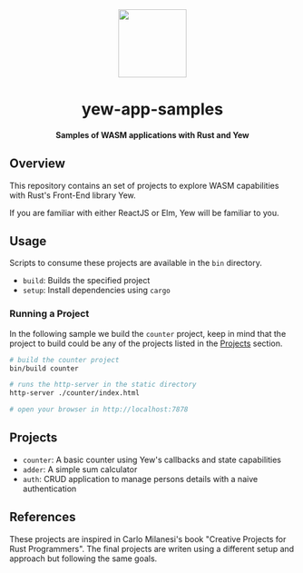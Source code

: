 <div>
  <div align="center" style="display: block; text-align: center;">
    <img src="https://avatars1.githubusercontent.com/u/49116234?s=200&v=4" height="120" width="120" />
  </div>
  <h1 align="center">yew-app-samples</h1>
  <h4 align="center">Samples of WASM applications with Rust and Yew</h4>
</div>

## Overview

This repository contains an set of projects to explore WASM capabilities with
Rust's Front-End library Yew.

If you are familiar with either ReactJS or Elm, Yew will be familiar to you.

## Usage

Scripts to consume these projects are available in the `bin` directory.

* `build`: Builds the specified project
* `setup`: Install dependencies using `cargo`

### Running a Project

In the following sample we build the `counter` project, keep in mind that
the project to build could be any of the projects listed in the [Projects](#Projects)
section.

```bash
# build the counter project
bin/build counter

# runs the http-server in the static directory
http-server ./counter/index.html

# open your browser in http://localhost:7878
```

## Projects

* `counter`: A basic counter using Yew's callbacks and state capabilities
* `adder`: A simple sum calculator
* `auth`: CRUD application to manage persons details with a naive authentication

## References

These projects are inspired in Carlo Milanesi's book "Creative Projects for Rust
Programmers". The final projects are writen using a different setup and approach
but following the same goals.
